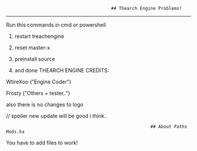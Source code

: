                                             ## Thearch Engine Problems!
 ----------------------------------------------------------------------------------------------------------------------------------------------------------
                                
				
Run this commands in cmd or powershell

1. restart treachengine

2. reset master-x

3. preinstall source

4. and done
                                      THEARCH ENGINE CREDITS:
				      
WtireXoo ("Engine Coder")

Frosty ("Others + tester..") 				      
	
also there is no changes to logo	
			
// spoiler new update will be good i think..

                                                           ## About Paths Mods.hx
You have to add files to work!							   
							   
							   
